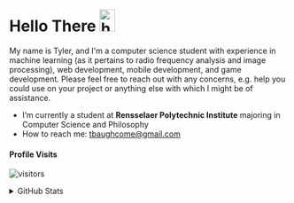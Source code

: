# Hello There <img src="https://thumbs.gfycat.com/SomeWelllitBantamrooster-max-1mb.gif" width="28px" height = "40px" alt="hi">
My name is Tyler, and I'm a computer science student with experience in machine learning (as it pertains to radio frequency analysis and image processing), web development, mobile development, and game development. Please feel free to reach out with any concerns, e.g. help you could use on your project or anything else with which I might be of assistance.

- I’m currently a student at **Rensselaer Polytechnic Institute** majoring in Computer Science and Philosophy
- How to reach me: tbaughcome@gmail.com

#### Profile Visits 

![visitors](https://visitor-badge.glitch.me/badge?page_id=TylerBaughcome.Tyler)

<details>
<summary>
  GitHub Stats
</summary>

<br >

#### Github Stats

![TylerBaughcome's github stats](https://github-readme-stats.vercel.app/api?username=TylerBaughcome&count_private=true&theme=tokyonight)

</details>
